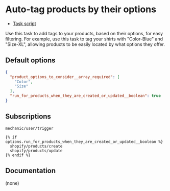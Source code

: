 # Auto-tag products by their options

* [Task script](./script.liquid)

Use this task to add tags to your products, based on their options, for easy filtering. For example, use this task to tag your shirts with "Color-Blue" and "Size-XL", allowing products to be easily located by what options they offer.

## Default options

```json
{
  "product_options_to_consider__array_required": [
    "Color",
    "Size"
  ],
  "run_for_products_when_they_are_created_or_updated__boolean": true
}
```

## Subscriptions

```liquid
mechanic/user/trigger

{% if options.run_for_products_when_they_are_created_or_updated__boolean %}
  shopify/products/create
  shopify/products/update
{% endif %}
```

## Documentation

(none)